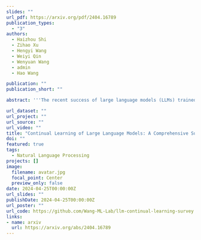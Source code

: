 ```yaml
---
slides: ""
url_pdf: https://arxiv.org/pdf/2404.16789
publication_types:
  - "3"
authors:
  - Haizhou Shi
  - Zihao Xu
  - Hengyi Wang
  - Weiyi Qin
  - Wenyuan Wang
  - admin
  - Hao Wang

publication: ""
publication_short: ""

abstract: '''The recent success of large language models (LLMs) trained on static, pre-collected, general datasets has sparked numerous research directions and applications. One such direction addresses the non-trivial challenge of integrating pre-trained LLMs into dynamic data distributions, task structures, and user preferences. Pre-trained LLMs, when tailored for specific needs, often experience significant performance degradation in previous knowledge domains -- a phenomenon known as "catastrophic forgetting". While extensively studied in the continual learning (CL) community, it presents new manifestations in the realm of LLMs. In this survey, we provide a comprehensive overview of the current research progress on LLMs within the context of CL. This survey is structured into four main sections: we first describe an overview of continually learning LLMs, consisting of two directions of continuity: vertical continuity (or vertical continual learning), i.e., continual adaptation from general to specific capabilities, and horizontal continuity (or horizontal continual learning), i.e., continual adaptation across time and domains (Section 3). We then summarize three stages of learning LLMs in the context of modern CL: Continual Pre-Training (CPT), Domain-Adaptive Pre-training (DAP), and Continual Fine-Tuning (CFT) (Section 4). Then we provide an overview of evaluation protocols for continual learning with LLMs, along with the current available data sources (Section 5). Finally, we discuss intriguing questions pertaining to continual learning for LLMs (Section 6). '''

url_dataset: ""
url_project: ""
url_source: ""
url_video: ""
title: "Continual Learning of Large Language Models: A Comprehensive Survey"
doi: ""
featured: true
tags:
  - Natural Language Processing
projects: []
image:
  filename: avatar.jpg
  focal_point: Center
  preview_only: false
date: 2024-04-25T00:00:00Z
url_slides: ""
publishDate: 2024-04-25T00:00:00Z
url_poster: ""
url_code: https://github.com/Wang-ML-Lab/llm-continual-learning-survey
links:
- name: arxiv
  url: https://arxiv.org/abs/2404.16789
---
```


